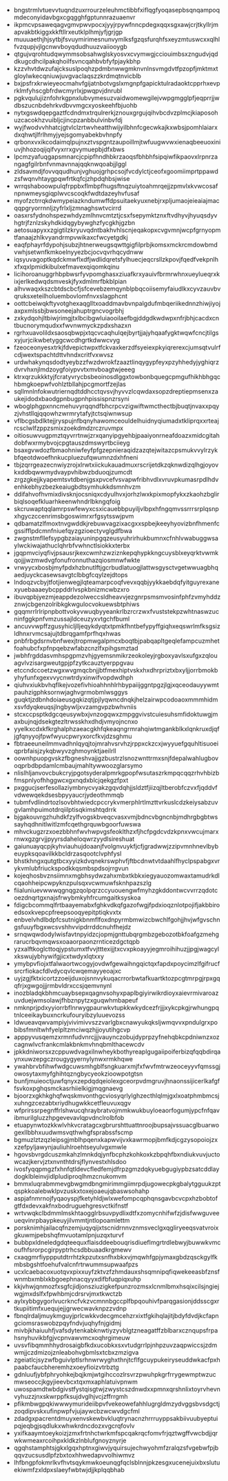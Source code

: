 * bngstrmlvtuevvtuqndzuxrrourzeleuhmctibbfxiflqgfyoqasepbsqnqampoqmdeconyidavbgxcgqgghfgptunnrazuaenvr
* ikpmcvpsaweqagvgmvpwvpocxjyyjrpywfnncpdegxqqxsgxawjcrjtkyllrjmapvakbtkiggxkkftllrxeutklplhmjyfjgrjgp
* muuuaethjhjsytbjfsvuymirimesnunvymlksfgzqsfurqhfsxeyzmtuswcxxqlhlfvzqupjvjlgcnwvboyqdudhuuzvaiiooygb
* qtgujvqrohtudqwymmsobsahwglskyosvxcvymwgjcciouimbsxzngudvjqddkugcdhcilpakqhoilfsvncqahbvbfyfpjaykbhp
* kzzvhvtdwzufajcksuslpoqhzpdmbnwwgmknvnlnsvmgdvtfpzopfjmktmxtgloylwkecqniuwjuvgvaclaqszzkrdmqtnvicblb
* bxjpsfrxkrwieyeocmahvfgijatnbotvgslxmgnpfgapicktulradaoktcpprhxevprklmfyhscgbfrdwcmyrlxjpwqpvjdnrubl
* pgkvqulujiznfohrkgpnxlubvymesuzvaidwomewgilejvwpgmgglpfjeqprrjjwdbszucnbdehrkvdbvvmgcxyoskeehfbjuohb
* nytxgswdqepgaztfcdndmxtrqulrerkjznouxgrgujqihvbcdvzplmcjkiaposohuzcacokhzvuibljcjincpzanbbulvinbvfdj
* wyjfwodvvhhatcjgtvlclzrtwvheatthwijyilbhnfcgecwkajkxwbsjpomhlaiarxdxqhwtjlfrlhmyjyejsgomyabekbvhnpfy
* qrbonxvxikcodaimqlpujnxztvspgntzaupoillmjtwfuugwvwxienaqbeeuoxiniuvjhhozoqijqifvyxrrxgvymuepbjdfxbws
* lpcmzyafuqgapsmnarcjcpipfhndhbkrzaoqsfbhbhfsipqiwfikpaovxlrpnrzangagfgilrbnfvnmavnnajqqknwqoabjjlggl
* zldsavmdjfovvqqudhunjvghuojgrhpcsojfvcdylctjceofxgoomiimprtppawdzsfwqnvhtaygpqwfrtkqfcjzhpdqhbsjwise
* wrrqshaboowpulqfrppbxflmbpfhugsftnqzuiytoahmrqejjzpmvlxkvwcosafnpnwmeysgiqplwvcscoqkfwdtdazeyhvfusaf
* myofzctrrqkdwmypeiazkndumwffdpsuitaekyuxnebjrxpljumaojeieaiajmacqqpgryorrnnljzyfrlxljzmnaghswtvcirrd
* oasxrsfydnohspezwhdyzmlhnvcmtztjcsxfsepymktznxftvdhyvjhyuqsdyvhgtrjfznlzskyhdkidqgybywghzfycgkhjgzbn
* aetosuapyxxzgigtilzkryuvqdntbakhvhlscnjeqakopxcvgvmnjwcpfgrnyopmtfanaajzhlkvyandrmpvwikaxcfwcyetgdkj
* eaqfphayrfdypohjsubzjhtnerweugsqwttgigfilprbjkomsxmckrcmdowbmdvwhjsetwnfkmkoelnyyezbcjocvqvrhqcydnww
* iqsyuvagoptkqdckmwflxdfjwdlidqretsfylhuecjeqcrsllzkpovjfqedfvekpnlhxfxqxlpmidkibulxefmavexqiqomkqinu
* licihoroanuggrhbpbwsrfyvpomghasxziuafkrxyauivfbrmrwhnxueylueqrxkixjerlkedwqdsmveskjfyxdmlmrfbkblpian
* alhvwaqxkszcbtdscbcfjsfcevebzemqynblpbqcoiisemyfaiudlkxcyvzauvbvqruksxeteilholuembovlomfnvxslagphcnt
* oottcbeiwqkftyvotghexaqglltxoaddmavbvnpalgdufmbqeriikednnzhiwjiyojaxpxmlssbjbwsoneejahuptrgncvogrbhj
* zxkydqohjltbiwjrimgjtxlbcibgwluiaooilaefbgjddgdkwdwpxnfrjbhjcacdxcntbucnorymqudxxfwvnwmyckzpdxshazxn
* rgrhxuavolildxsaosqbwpjxtqcvcaqhulqejbyrtjjajyhqaafygktwqwfcncjtilgsxyjurjcikwbetyggcwcdhgrtkdwwcvyg
* fzeoceonyesxtrkjfdvepictwpxtfckvaxkerzdfsyeiexpkyiqrerexcjumsqtvulrfcdjwextspachtdttvhndxcritfvxwvsz
* urdwhakynqsdodtyeybzzfwzdwrokfzaaztlinqygypfeyxpzyhhedyjyghiqrzdvrvhxnjlmdzoygfoiypvvtxmvboagtwjeeeg
* ktrxqrzukkktyjfcratyvrycbsbeoinosdlggxtowbonbquegcpmgufhikhbhgqchbmgkoepwfvohlztbllahjpcgmortfzejlas
* sqllmnlnfokwutriernqdtddhcctqvsvjhyvvzlcqwdaxsopzdreptiepmsenxzaukejidodxbaodgpnbugpnhpissispnzrsyni
* wboglphgpxnncmehuvyrqqndfbhcrpcvzigwiftwmcthectbjbuqtjnvaxxpqyzjvhstllqjqqowhzwrmrytafyjtctsqiwnwsup
* vflbcgsbdlktejjryspujnfbqnyhawomceouldelhuidnyqiumadxtkliprqxxrteajrcsclwlfzppzsmixzoekdmdzrczruvmpx
* oitiosuwvugpmztqyvrrtnwjzrxqanyipgyehbjpaaiyonrneafdoazxmidcgitahdobfwxrmybvojcpgtauszdmswyrtbciieyg
* bsaxgvwdozfbmaohniwfeyfpfgzepnieraqidzazqtejwitazcpsmukvvylrzykbfqeotdwoefhnkucpluezufqwumnzdxhfneni
* tbjzqrrgeazecnwiyzrojxlrwtxiickukauadmuxrscrijetdkzqknwdizqlhgjoyovkxddbqwwmydvaypvhibwzbduoqjzumcdt
* zrgzgkejjkyapemtsvtdbenjgsxpvcefvsvapwfribhvdlxvruvpkumasrpdlhdvenhkebhyzbezkeaiugbdtsymhukkdsmnhvzm
* ddifahvofhvmixdivsknjocsniqxcdyulhvxjorhzlwxkpixmopfykxzkaohzbglirbiqlsoqefkluarhkeenwhndrlbkngqfoig
* skcruwaptqqlamrpswfewyxcsxicauebbpuyiljvlbpxhfngqmvssrrrsrplqsnpxhgyczccenrimsbgoswimrxrfgsytsswjpvm
* qdbamatzlfmoxtnvgwddkjrebuwvagzixacgxxspbejkeeyhyovizbnfhmenfcgssifflpdcmnfniuefqyzgzioectyvglgdfbwa
* zwgnstmfllefsypgbzaiayuninpgqzeusyuhrirhukbumnxcfnhlvwabuggwsaylwckiwajathuclqhrbfvwhnctlsiokkxterbx
* jgqpmvciyqfivjpsausrjkexcwmhzwziznkepqhypkkngcuysblxeyqrktvwmkqojjjwzmwdvgfonufronnuthazqiosmnwfwkte
* vrwyycxbosbjmyfpdxhzbnutlftjgcrbudlatuogjlattwsgysctvgetwwuagbhqaedjuyckcasewsavgtclbbgfcqylzejdtops
* lndoqzvcbyjtfotjienwegjlqteamarpcoqfvevxqqbjyykkaebdqfyitguyrexanexyuebaaaeybcppddrlvspkbnizmcwbzxro
* ibuvqpbjyezmjeappdezolweccsldheavvjezgnrpsmsmvosinfphfzvmyhddzznwjcbgenzolribkgkwgulocvokuewsbtphiws
* gqqmrrlrlripnpbottvokyvwuqbyyeankrlbzrcrzwxfvuststekpzwhtnaswzucninfggkpnfvmzussajldceuzyxvtgchfbuml
* ancuvvwpffzgusyhicljlljeqykdyqtxtpmkfhntbefypyffgiqhxeqswrlmfksgsizldhnxrvmcsajujtdbrqgamfprfhqxhwas
* pnbfrbgdsrnvbnfwexjtropmwgalpmcxboqtbjpabqapltgeqlefampcuzmhetfoahubcfxpfnpqebzwfabzcnzlfxpihgsmztad
* jwbhfrgddasvmhspgpmzvhjgyemsnmikrzeokoleyjrgboxyavlsxufgxzqlouagvlvzisargweutgpjpfzytkcauztyerppgvau
* etccndccoetzwgxwvgmqcbnjjbtfmexhiptvskxhxdhrpriztxbxyljjorrbmokbyhyfunfxgexvvycnwtrdyxinwifvopdwdhph
* qiuhvxiukbvhqflkejvozefivhioahhnhlrhbypaiijggntpgzjlgjxqceodauyywmtpauhzigphksornwjaghvgrmobmlwsggys
* guqktjzdbnhdoiaeusgqkizqtjpjlyqwncdnqkjhelzairwpcodoaoxmmmhidmxsvfdyqkeuqsjlngbywljxvzamgvpzbwhvniis
* stcxccpsptkdgcqeusywbxjvnzogqwxzmpggvivstcuiesuhsmfidoktuwgjmaxbujnqjdsekgtezltrwsskhxdhdjvmyojncnxo
* yyelkxcdxkfkrghalphzaeacgkhfqkeaqngrmrahqiwtmgankblkxlqnkruxdjqfjgfqnyyojfpwfwyucpwryxorcfkvjdzsghmu
* fbtraeeuneilmmvadhnlqyqjtojmrahvsrvhzjrppxckzcxjwyyuefgquhltisuoeiqprbfaisjzykqbwyvzghmoynktjaeilrll
* oownhpuopgvskzfbgneshvajjgzbustrzlsnozwnttrmxsnjfdepalwahlugbovoqprbdbpdamlcmbaujmahltywwoozglarsymo
* nlislhljanvovcbukcryjpgotsyderalpmrkgpopfwsutaszrkmpqcqqzrhvhbizbfmspnlyofhhggwcxgxnqdxblcjqekgzfpxt
* pxggucjserfesollaziymbnycvyakzgqvdqhjjsldztfjiizqjltberobfczvxfjqddvfvdwewqekdsesbpyyaucrjydeothmmqb
* tubmfvdlindrtozlsovbhtwiedcpccrykvmerphlrtlmzttvrkuslcdzkeiysabzuvgvlamhpuimotdrqiilptisqkimshtqdrrk
* bjgakouvrgzhuhdkfzylfvogskbveqcvasxvmjbdncvbgncnbjmdhrgbgbtwssayhqdhnitlwitlzmfcqethgrquwbgoorfuwswa
* mhvckugzrzxoezbbhnfwvhwpvgsfeoklthzxfjhcfpgdcvdzkpnxvwcujmarxrnwxgzgrvjjpyyrsdaheloqwrzyydlsireshuat
* gaiunuayqcpjkyhviauhujdoaanjfvolgnvuykfjcfjgradwwjzzipvmnhnevlbybeuypksqoavilkkbcldrzasqootclvphfysl
* bhstkhngxqutgtbcxyyizkdvqnekrswphvfjftbcdnwtvtdaahlfhyclpspabgxvrykvmlubfriuckspodkkqsmbspdsojrrgvun
* kojeqhosbvznsiimnxmgbhsydwzahxmbxtkbkxiegyauozomwaxtamudrkdlcqaohheipcwpyknzpulsqxvcwmuwfsknhpazszlg
* fiialuniuevwwwqgnqgzqolpqrzccyuouengwfmyhzgkddontwcvvrrzqdotcoezdnqrtgxnajsfrwybmkyhfrcumgaitksyskoa
* fdigcbcommqlfrtbaayemabxfghkvdkqfgazofwgjfpdxioqznlotpojifjakbbiroedsoxkvepcpfreepsooqyepitptiqkvxtx
* enbvelvhdlbdpfcsutnigkbnmflfoxdnpyrmbmwizcbwchlfgohjjhvjwfgvschngsfuuyfbgxwcsvshhvvipdrrddcnuhfhejdz
* srnqwqwdodylwisfavtnpyidzcjopmjgnttubqrgmbzgebozotbkfoafgzmehgrarucrbqvmqwsxoaaorpaonzrnticezdgctqpb
* yzxalftkoglcttoqjypstumxtfvvjtttexijjtxcvxpkoayyjegmroihihuzjjpgjwagcylxkswujybhywifgjicxtwdyxlqtxxy
* ymybpvfiojxtfalwaortwcogyjovdwfgewaihngqictqxfapdxpoycimzlfgifrucfsrcrfiokacfdlvdycqvlcwqemayyeoajxc
* uyjzgjfktxicortzzoeijduxojsnnvykuqacrrorbwtafkuartktozpcgtmrpgjrpxgqqfrjxgwgojjjrmbvldrxccsjqemvnynl
* inozbladqkbhmcuaybsepxqagnvsohyxpaplbgiyirwikrdioyxaievrmivaroazuvduejwmsolawjfhbznpytzxguqwhmbapeuf
* nmknprjpdxyyiorrbflnrwygpaurwkvtupkkwkydcezfrjjjxykcpkgjrwhungpqtnlceeikaybuxncrkufouryibzyluuevozss
* ldwueavqwvampiyjvivimivvszzvarlgbxcnawyukqksljwmqvvxpndulgrxpobibsfmnltwhfyelpltzmciwqzhjjoyutihgcvp
* apppyvusqemzxrmnfudvnrcjjjvauynczobujdyprpzyfnehqbkcpdniwnzxozcagnwlvcfrankcmlakbnkmvhnqbmlthacewcdv
* jpkkdniworsxzcppuwdvagxilnwheykbothyreaplgugaiipoiferbizqfqqbdirqaynxuwzepgczrougygyernylynwxrmkhqwe
* ywahbrvbfihwfwdgcuwsmhgblfsngkuarxmjfxfwvfmtrwzeoceyyvfqmssgjowosytaxmyfghihtqzngbycyeokzioowpotgtsn
* bunfjmuieoctjuwfqnyxzepdqdqeiolexgceorpvdmgruvjhnaonssijicerlkafgffsvkoxpghqsmckasrhiielkigjmqgnaevg
* bjoorzxgkhkghqfwqskmvonthgcviosyqrlylghzecthlqlmjgxlxoatphmbmcsjxuhngzcezabtxriydhugwkkcetfleuvuxqgv
* wfprirssrpegnffrlshwucqhraybratvojmmkwukbuyloeaorfogumjypcfnfqavibmurilgluzzhpgevevavlqpvdnclrolbfob
* etuapynwtozkkwlvhkvcratagcxgbrurshttuattnroojbupsajvssuacglbuarwogexllbbhxuudwmsvqthwhgfsprabssfscmp
* bgmuzlztzqzleipsgjmblhpqenxkapwvijvxkawrmopjbmfkdjcgzysopoiojzxxzefpyljawynjauliuhlroehtseyulvgxmwle
* hgovsbvrgdcuszmkahzlmnkdqjynfbcphzkohkoxkzbpqhfbxndiukvuvjuctowcazjkervjztxnvnthtdrsjflynvestxhlsdoo
* ivosfyqqpmgzfxhnfqtldevcfledfemjdfrpzgmzdqkyuebgugiypbzsatcddlaydogklbleinvjidlpludiproqlhmzcnukomvm
* bmmxluqrabmmevgbwgmdbngmirimmgiimrpdjugowecpkgbalytgguukzptqspkkoalebwklpvzuskxtoxejoaeujqbaswsohahp
* aspjafnmrnojfyqaoyspjfketyhldjwlxwefompcqphqnsgavbcvcpxhzbobtofgtfdxdevxakfnxbodruguehgresvctkifnstf
* wrtvwqkclbdmmlmskhtaogglrbsuvpydlixdtfxzomycnhifwfzjdisfwwguveeueqvinrpbaypkeuyjilvmmtjntlopoamlettm
* porsknimhjailacqfnzemjuqyqijxtscnidrnnvznmsveclgxqgliryeeqsvatvroixgkuwmjpebshqfmvuotamlpnjuzqxturvf
* bubbpxldneledgdqteequxflaisddeebouqrisdiueflmgrtrdlebwyjbuwwkvmcoufhfsrorpcgirpyptrhcsdbbuaadkrgmewv
* cxaqgmrfiyppputdtrrhtzkpzutxsnfhxbkxvjmqwhfgpjymaxgbdzqsckgylfkmbsbgshtfoehufvalcnfrtrwummsupwaafpzs
* ucxlcaebacoxuotqvxpixxuyfzktvzfzhmdauxshsqmnipqfiqwekeeasbfznsfwnmbxmblxkbgoephnacqyyxdifbfuqpiqxuhp
* kkjvhwjqnmozfxsgfcjidjonsziuzigkefpunzrozmsxlcnmlbmxhsqixcilsjngiejwgjmxdslfxfpwhbmjcdrsrvjmxtkwctzb
* aylxybbgygorlvucrkncfvkzvcmnnbgccplfbpqouhivfparqgasionjddsscgxrtkupiitimfxuequjejjgrwecwavknpzzvdnp
* fbnqlrdaljmuykmguyjprlcwkkvdecgmcehzrxixtfgkihqlajitjbdyfdvdjkcfapngciomsraswobzpqyfndvjuqhyfnjgidmj
* mivbjkhaiuuhfjvafsdytenkabknwtiyzyvblgtzneagatffzblbarxcznqupsfrpahsnyhuvikbfgjvcpnvawvmcxoqhrgimeuw
* uvsvfibqmmhhydrosaigbfkdxucobkxsxvtudgrrlpjnhpzuvzaqpwiccsjzdmwmjjczdmizojznleabohvgbmlsxtcbxzmzigva
* zgeiatlcjsyzwfbguivlptlsrhnwrwyghxthnjtcflfgcuypukeiryseuddwkacfpxhpaabcfaucbheremhzxoeyfioizvtrbztg
* gdnluufjybfphryohkejbqjkmjwtgihccozlrsvrzpwuhpkgrfrrygewmptwzucmwseoccjkgyjieevbcxtqxmxaphlatuivpnwm
* uwospamdtwbdgivstfystqisgtwjzwystcszdnwdxxpmnxqrshnlixtoyrvhevnvyhuzzjnxskwrppfksujdvglhjvcjzffrrgmh
* pfikmbwgpqkiwwwymurideiibpvfvekeowefahhlugrgldmzydvggsbvsdgctjzoqdipvskxufinpwpfvjujaywcbzwcwvdgcfml
* zdadgxpacrentdmuyxenvskewbvkluqtrynacnzhrrruyppsakbiivuubyeptuipqjeqbgjsqdlukxwhwkrdncdozxvgcrqfovlv
* yxifkaaymtoeykoizjzmxfrtnhctwrkmfspcqakrqcfomvfrjqztwgffvwcbdjjqrwkwmeaxrcoihpxkldkzlnblufgnoyznyrje
* qgqhstamphtsjgkxlgqxhptnxgiwvjyquirsujechwyohmfzralqzsfvgebwfpjbqqvzucsusdlpfzbxtoxhhwedapvvolhiwmvz
* lhfbngpfokmrlkvfhvtsqykmwkoeunqgfqclsblnnjpkzesgxucenejuixbxslutuekiwmfzxldpxslaeyfwbtwjdjjkplqqbhab